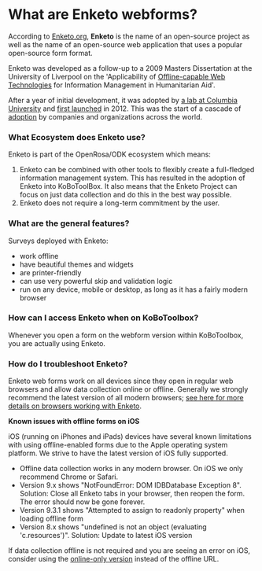 # What are Enketo webforms?

According to [Enketo.org](https://enketo.org), **Enketo** is the name of an open-source project as well as the name of an open-source web application that uses a popular open-source form format. 

Enketo was developed as a follow-up to a 2009 Masters Dissertation at the University of Liverpool on the 'Applicability of [Offline-capable Web Technologies](https://blog.enketo.org/offline-capable-web-applications/) for Information Management in Humanitarian Aid'.

After a year of initial development, it was adopted by [a lab at Columbia University](https://qsel.columbia.edu/products-tools/) and [first launched](https://blog.enketo.org/enketo-is-now-open-source-and-will-be-used-in-formhub/) in 2012. This was the start of a cascade of [adoption](https://enketo.org/about/adoption/) by companies and organizations across the world.

### What Ecosystem does Enketo use?

Enketo is part of the OpenRosa/ODK ecosystem which means:

1. Enketo can be combined with other tools to flexibly create a full-fledged information management system. This has resulted in the adoption of Enketo into KoBoToolBox. It also means that the Enketo Project can focus on just data collection and do this in the best way possible.
2. Enketo does not require a long-term commitment by the user.
 
### What are the general features?

Surveys deployed with Enketo:
* work offline
* have beautiful themes and widgets
* are printer-friendly
* can use very powerful skip and validation logic
* run on any device, mobile or desktop, as long as it has a fairly modern browser

### How can I access Enketo when on KoBoToolbox? 

Whenever you open a form on the webform version within KoBoToolbox, you are actually using Enketo.

### How do I troubleshoot Enketo?
Enketo web forms work on all devices since they open in regular web browsers and allow data collection online or offline. Generally we strongly recommend the latest version of all modern browsers; [see here for more details on browsers working with Enketo](https://github.com/kobotoolbox/enketo-express#browser-support). 

**Known issues with offline forms on iOS**

iOS (running on iPhones and iPads) devices have several known limitations with using offline-enabled forms due to the Apple operating system platform. We strive to have the latest version of iOS fully supported.

* Offline data collection works in any modern browser. On iOS we only recommend Chrome or Safari.
* Version 9.x shows "NotFoundError: DOM IDBDatabase Exception 8". Solution: Close all Enketo tabs in your browser, then reopen the form. The error should now be gone forever.
* Version 9.3.1 shows "Attempted to assign to readonly property" when loading offline form
* Version 8.x shows "undefined is not an object (evaluating 'c.resources')". Solution: Update to latest iOS version

If data collection offline is not required and you are seeing an error on iOS, consider using the [online-only version](https://ee.kobotoolbox.org/::ABCD) instead of the offline URL. 
